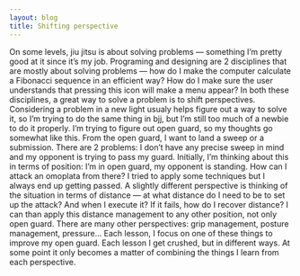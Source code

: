 ```yaml
---
layout: blog
title: Shifting perspective
---
```

On some levels, jiu jitsu is about solving problems — something I’m pretty good at it since it’s my job. Programing and designing are 2 disciplines that are mostly about solving problems — how do I make the computer calculate a Fibonacci sequence in an efficient way? How do I make sure the user understands that pressing this icon will make a menu appear?
In both these disciplines, a great way to solve a problem is to shift perspectives. Considering a problem in a new light usualy helps figure out a way to solve it, so I’m trying to do the same thing in bjj, but I’m still too much of a newbie to do it properly. I’m trying to figure out open guard, so my thoughts go somewhat like this.
From the open guard, I want to land a sweep or a submission. There are 2 problems: I don’t have any precise sweep in mind and my opponent is trying to pass my guard.
Initially, I’m thinking about this in terms of position: I’m in open guard, my opponent is standing. How can I attack an omoplata from there? I tried to apply some techniques but I always end up getting passed.
A slightly different perspective is thinking of the situation in terms of distance — at what distance do I need to be to set up the attack? And when I execute it? If it fails, how do I recover distance? I can than apply this distance management to any other position, not only open guard. There are many other perspectives: grip management, posture management, pressure...
Each lesson, I focus on one of these things to improve my open guard. Each lesson I get crushed, but in different ways. At some point it only becomes a matter of combining the things I learn from each perspective.